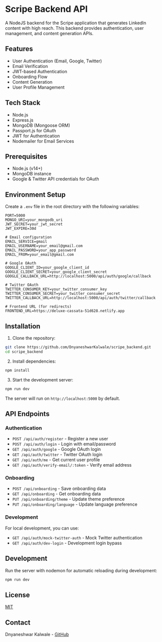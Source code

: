 # Scripe Backend API

A NodeJS backend for the Scripe application that generates LinkedIn content with high reach. This backend provides authentication, user management, and content generation APIs.

## Features

- User Authentication (Email, Google, Twitter)
- Email Verification
- JWT-based Authentication
- Onboarding Flow
- Content Generation
- User Profile Management

## Tech Stack

- Node.js
- Express.js
- MongoDB (Mongoose ORM)
- Passport.js for OAuth
- JWT for Authentication
- Nodemailer for Email Services

## Prerequisites

- Node.js (v14+)
- MongoDB instance
- Google & Twitter API credentials for OAuth

## Environment Setup

Create a `.env` file in the root directory with the following variables:

```
PORT=5000
MONGO_URI=your_mongodb_uri
JWT_SECRET=your_jwt_secret
JWT_EXPIRE=30d

# Email configuration
EMAIL_SERVICE=gmail
EMAIL_USERNAME=your_email@gmail.com
EMAIL_PASSWORD=your_app_password
EMAIL_FROM=your_email@gmail.com

# Google OAuth
GOOGLE_CLIENT_ID=your_google_client_id
GOOGLE_CLIENT_SECRET=your_google_client_secret
GOOGLE_CALLBACK_URL=http://localhost:5000/api/auth/google/callback

# Twitter OAuth
TWITTER_CONSUMER_KEY=your_twitter_consumer_key
TWITTER_CONSUMER_SECRET=your_twitter_consumer_secret
TWITTER_CALLBACK_URL=http://localhost:5000/api/auth/twitter/callback

# Frontend URL (for redirects)
FRONTEND_URL=https://deluxe-cassata-51d628.netlify.app
```

## Installation

1. Clone the repository:
```bash
git clone https://github.com/DnyaneshwarKalwale/scripe_backend.git
cd scripe_backend
```

2. Install dependencies:
```bash
npm install
```

3. Start the development server:
```bash
npm run dev
```

The server will run on `http://localhost:5000` by default.

## API Endpoints

### Authentication

- `POST /api/auth/register` - Register a new user
- `POST /api/auth/login` - Login with email/password
- `GET /api/auth/google` - Google OAuth login
- `GET /api/auth/twitter` - Twitter OAuth login
- `GET /api/auth/me` - Get current user profile
- `GET /api/auth/verify-email/:token` - Verify email address

### Onboarding

- `POST /api/onboarding` - Save onboarding data
- `GET /api/onboarding` - Get onboarding data
- `PUT /api/onboarding/theme` - Update theme preference
- `PUT /api/onboarding/language` - Update language preference

### Development

For local development, you can use:

- `GET /api/auth/mock-twitter-auth` - Mock Twitter authentication
- `GET /api/auth/dev-login` - Development login bypass

## Development

Run the server with nodemon for automatic reloading during development:

```bash
npm run dev
```

## License

[MIT](LICENSE)

## Contact

Dnyaneshwar Kalwale - [GitHub](https://github.com/DnyaneshwarKalwale) 